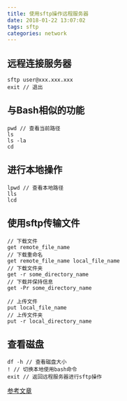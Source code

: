 ```yaml
---
title: 使用sftp操作远程服务器
date: 2018-01-22 13:07:02
tags: sftp
categories: network
---
```

## 远程连接服务器
```
sftp user@xxx.xxx.xxx
exit // 退出
```
## 与Bash相似的功能
```
pwd // 查看当前路径
ls 
ls -la
cd
```
## 进行本地操作
```
lpwd // 查看本地路径
lls
lcd
```
## 使用sftp传输文件
```
// 下载文件
get remote_file_name
// 下载重命名
get remote_file_name local_file_name
// 下载文件夹
get -r some_directory_name
// 下载并保持信息
get -Pr some_directory_name
```
```
// 上传文件
put local_file_name
// 上传文件夹
put -r local_directory_name
```

## 查看磁盘
```
df -h // 查看磁盘大小
! // 切换本地使用bash命令
exit // 返回远程服务器进行sftp操作
```

[参考文章](https://linuxstory.org/how-to-use-sftp-to-securely-transfer-files-with-a-remote-server/)